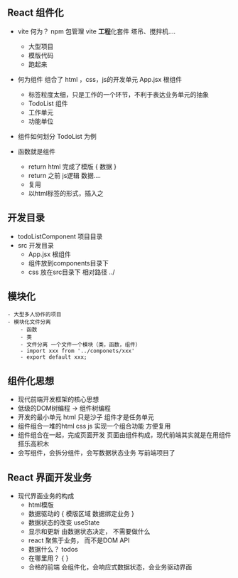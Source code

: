 ## React 组件化

- vite 何为？
npm 包管理 
    vite **工程**化套件  塔吊、搅拌机....
    - 大型项目 
    - 模版代码 
    - 跑起来

- 何为组件
    组合了 html ，css，js的开发单元
    App.jsx 根组件
    - 标签粒度太细，只是工作的一个环节，不利于表达业务单元的抽象 
    - TodoList 组件
    - 工作单元 
    - 功能单位
- 组件如何划分 TodoList 为例    
- 函数就是组件
    - return html 完成了模版 { 数据 }
    - return 之前 js逻辑 数据....
    - 复用 
    - 以html标签的形式，插入之

## 开发目录
   - todoListComponent 项目目录
   - src 开发目录 
      - App.jsx 根组件
      - 组件放到components目录下
      - css 放在src目录下
           相对路径 ../ 
        
## 模块化 
    - 大型多人协作的项目
    - 模块化文件分离 
        - 函数 
        - 类      
        - 文件分离 一个文件一个模块（类，函数，组件）
        - import xxx from '../componets/xxx'
        - export default xxx;

## 组件化思想        
- 现代前端开发框架的核心思想
- 低级的DOM树编程 -> 组件树编程
- 开发的最小单元
    html 只是沙子
    组件才是任务单元
- 组件组合一堆的html css js 实现一个组合功能
    方便复用
- 组件组合在一起，完成页面开发
    页面由组件构成，现代前端其实就是在用组件搭乐高积木
- 会写组件，会拆分组件，会写数据状态业务 写前端项目了

## React 界面开发业务
- 现代界面业务的构成
    - html模版
    - 数据驱动的 { 模版区域 数据绑定业务 } 
    - 数据状态的改变 useState
    - 显示和更新 由数据状态决定， 不需要做什么
    - react 聚焦于业务， 而不是DOM API 
    - 数据什么？ todos 
    - 在哪里用？ { }
    - 合格的前端 会组件化，会响应式数据状态，会业务驱动界面 